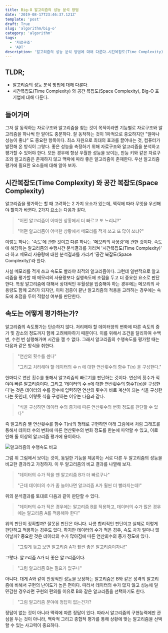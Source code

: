 ```yaml
---
title: Big-O 알고리즘의 성능 분석 방법 
date: '2019-08-17T23:46:37.121Z'
template: 'post'
draft: True
slug: 'algorithm/big-o'
category: 'algorithm'
tags:
  - '자료구조'
  - 'ADT'
description: '알고리즘의 성능 분석 방법에 대해 다룬다.시간복잡도(Time Complexity) 와 공간 복잡도(Space Complexity), Big-O 표기법에 대해 다룬다. 그저 잘 동작하는 자료구조와 알고리즘을 찾는 것이 목적이라면 기능별로 자료구조와 알고리즘을 하나씩 만 알아도 충분하다. 잘 동작하는 것이 1차적으로 중요하지만 "얼마나 성능이 좋냐" 도 중요한 항목이다. 최소 자원으로 최대의 효과를 끌어내는 것, 컴퓨터가 발전해 온 방식이 그렇다. 좋은 성능을 측정하기 위해 자료구조와 알고리즘을 분석하고 평가할 수 있어야 한다. 모든 경우에 항상 우월한 성능을 보이는, 만능 키와 같은 자료구조와 알고리즘은 존재하지 않고 맥락에 따라 좋은 알고리즘이 존재한다. 우선 알고리즘 평가에 필요한 요소들에 대해 알아 보자.'
---
```


## TLDR;

- 알고리즘의 성능 분석 방법에 대해 다룬다.
- 시간복잡도(Time Complexity) 와 공간 복잡도(Space Complexity), Big-O 표기법에 대해 다룬다. 

## 들어가며 

 그저 잘 동작하는 자료구조와 알고리즘을 찾는 것이 목적이라면 기능별로 자료구조와 알고리즘을 하나씩 만 알아도 충분하다. 잘 동작하는 것이 1차적으로 중요하지만 "얼마나 성능이 좋냐" 도 중요한 항목이다. 최소 자원으로 최대의 효과를 끌어내는 것, 컴퓨터가 발전해 온 방식이 그렇다. 좋은 성능을 측정하기 위해 자료구조와 알고리즘을 분석하고 평가할 수 있어야 한다. 모든 경우에 항상 우월한 성능을 보이는, 만능 키와 같은 자료구조와 알고리즘은 존재하지 않고 맥락에 따라 좋은 알고리즘이 존재한다. 우선 알고리즘 평가에 필요한 요소들에 대해 알아 보자. 

## 시간복잡도(Time Complexity) 와 공간 복잡도(Space Complexity)

알고리즘을 평가하는 할 때 고려하는 2 가지 요소가 있는데, 맥락에 따라 무엇을 우선해야 할지가 바뀐다. 2가지 요소는 다음과 같다. 

> "어떤 알고리즘이 어떠한 상황에서 더 빠르고 또 느리냐?"
>
> "어떤 알고리즘이 어떠한 상황에서 메모리를 적게 쓰고 또 많이 쓰냐?"

이렇듯 하나는 '속도'에 관한 것이고 다른 하나는 '메모리의 사용량'에 관한 것이다. 속도에 해당하는 알고리즘의 수행시간 분석결과를 가리켜 '시간복잡도(Time Complexity)' 라 하고 메모리 사용량에 대한 분석결과를 가리켜 '공간 복잡도(Space Complexity)'라 한다.

사실 메모리를 적게 쓰고 속도도 빨라야 최적의 알고리즘이다. 그런데 일반적으로 알고리즘을 평가할 때 메모리의 사용량보다 실행속도에 초점을 두고 더 중요한 요소로 판단한다. 특정 알고리즘에 대해서 상대적인 우월성을 입증해야 하는 경우에는 메모리의 사용량도 함께 고려가 되지만, 이미 검증이 끝난 알고리즘의 적용을 고려하는 경우에는 속도에 초점을 두어 적합성 여부를 판단한다. 

## 속도는 어떻게 평가하는가?

알고리즘의 속도평가는 단순하지 않다. 처리해야 할 데이터양의 변화에 따른 속도의 증가 및 감소의 정도까지 함께 고려해야하기 때문이다. 이를 위해서 조건을 달리하여 수백 번, 수천 번 실행해가며 시간을 잴 수 없다. 그래서 알고리즘의 수행속도를 평가할 때는 다음과 같은 방식을 취한다. 

> "연산의 횟수를 센다"
>
> "그리고 처리해야 할 데이터의 수 n 에 대한 연산횟수의 함수 T(n) 을 구성한다."

한마디로 연산 횟수를 통해서 알고리즘의 빠르기를 판단하는 것이다. 연산의 횟수가 적야야 빠른 알고리즘이다. 그리고 '데이터의 수 n에 대한 연산횟수의 함수T(n)을 구성한다'는 것은 데이터의 수를 함수에 입력하면 연산의 횟수가 바로 계산이 되는 식을 구성한다는 뜻인데, 이렇듯 식을 구성하는 이유는 다음과 같다. 

> "식을 구성하면 데이터 수의 증가에 따른 연산횟수의 변화 정도를 판단할 수 있다"

즉 알고리즘 별 연산횟수를 함수 T(n)의 형태로 구현하면 아래 그림에서 처럼 그래프를 통해서 데이터 수의 변화에 따른 연산횟수의 변화 정도를 한눈에 파악할 수 있고, 이로 인해 둘 이상의 알고리즘 평가에 용이하다.

![알고리즘의 수행속도 비교](https://user-images.githubusercontent.com/35516239/63205598-c104c280-c0e1-11e9-85e5-04d4b9cf9b6d.png)

그럼 위 그림에서 보이는 것이, 동일한 기능을 제공하는 서로 다른 두 알고리즘의 성능을 비교한 결과라고 가정하자. 이 두 알고리즘의 비교 결과를 나열해 보자.

>"데이터의 수가 적을 땐 알고리즘 B가 더 빠르구나"
>
>"근데 데이터의 수가 좀 늘어나면 알고리즘 A가 훨씬 더 빨라지는데!"

위의 분석결과를 토대로 다음과 같이 판단할 수 있다. 

> "데이터의 수가 적은 경우에는 알고리즘 B를 적용하고, 데이터의 수가 많은 경우에는 알고리즘 A를 적용해야 한다"

위의 판단이 정확할까? 잘못된 판단은 아니다. 나름 합리적인 판단이고 실제로 이렇게 판단하고 적용하는 경우도 있다. 하지만 데이터의 수가 적은 경우, 속도 차가 얼마나 많이날까? 중요한 것은 데이터의 수가 많아짐에 따른 연산회수의 증가 정도에 있다.

> "그렇게 놓고 보면 알고리즘 A가 훨씬 좋은 알고리즘이자나!"

그렇다. 알고리즘 A가 더 좋은 알고리즘이다.

> "그럼 알고리즘 B는 필요가 없구나"

아니다. 대게 A와 같이 안정적인 성능을 보장하는 알고리즘은 B와 같은 성격의 알고리즘에 비해서 구현의 난이도가 높은 편이다. 따라서 데이터의 수가 많지 않고 성능에 덜 민감한 경우라면 구현의 편의를 이유로 B와 같은 알고리즘을 선택하기도 한다. 

> "그럼 알고리즘 분야에 정답이 없는건가? 

정답이 없는 것이 아니라 맥락에 따른 정답이 있다. 따라서 알고리즘의 구현능력에만 관심을 두는 것이 아니라, 맥락적 그리고 종합적 평가를 통해 상황에 맞는 알고리즘을 선택할 수 있는 사고력이 중요하다. 

